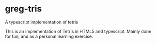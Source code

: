 # greg-tris
A typescript implementation of tetris

This is an implementation of Tetris in HTML5 and typescript. Mainly done for fun, and as a personal learning exercise.
